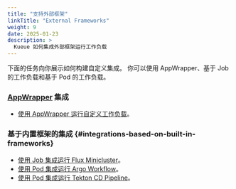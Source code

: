 ```yaml
---
title: "支持外部框架"
linkTitle: "External Frameworks"
weight: 9
date: 2025-01-23
description: >
  Kueue 如何集成外部框架运行工作负载
---
```


下面的任务向你展示如何构建自定义集成。
你可以使用 AppWrapper、基于 Job 的工作负载和基于 Pod 的工作负载。

### [AppWrapper](https://project-codeflare.github.io/appwrapper/) 集成

- [使用 AppWrapper 运行自定义工作负载](/zh-CN/docs/tasks/run/external_workloads/wrapped_custom_workload)。

### 基于内置框架的集成 {#integrations-based-on-built-in-frameworks}

- [使用 Job 集成运行 Flux Minicluster](/zh-CN/docs/tasks/run/external_workloads/flux_miniclusters)。
- [使用 Pod 集成运行 Argo Workflow](/zh-CN/docs/tasks/run/external_workloads/argo_workflow)。
- [使用 Pod 集成运行 Tekton CD Pipeline](/zh-CN/docs/tasks/run/external_workloads/tektoncd)。
